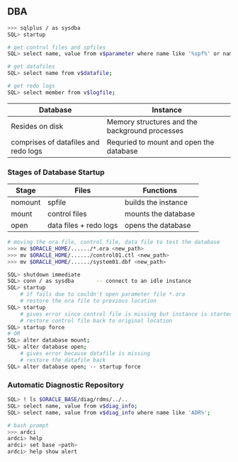 ## DBA 

```bash
>>> sqlplus / as sysdba
SQL> startup 

# get control files and spfiles
SQL> select name, value from v$parameter where name like '%spf%' or name like 'co%es';

# get datafiles
SQL> select name from v$datafile;

# get redo logs
SQL> select member from v$logfile;

```

|Database| Instance |
|--------|----------|
|Resides on disk | Memory structures and the background processes |
| comprises of datafiles and redo logs | Requried to mount and open the database |

### Stages of Database Startup 
|Stage | Files | Functions |
|------|-------|-----------|
|nomount| spfile | builds the instance |
| mount | control files | mounts the database |
|open | data files + redo logs | opens the database |

```bash
# moving the ora file, control file, data file to test the database
>>> mv $ORACLE_HOME/....../*.ora <new_path>
>>> mv $ORACLE_HOME/....../control01.ctl <new_path>
>>> mv $ORACLE_HOME/....../system01.dbf <new_path>

SQL> shutdown immediate
SQL> conn / as sysdba       -- connect to an idle instance
SQL> startup
    # if fails due to couldn't open parameter file *.ora
    # restore the ora file to previous location
SQL> startup
    # gives error since control file is missing but instance is started
    # restore control file back to original location
SQL> startup force
# OR
SQL> alter database mount;
SQL> alter database open;
    # gives error because datafile is missing
    # restore the datafile back
SQL> alter database open; -- startup force
```

### Automatic Diagnostic Repository
```bash
SQL> ! ls $ORACLE_BASE/diag/rdms/../..
SQL> select name, value from v$diag_info;
SQL> select name, value from v$diag_info where name like 'ADR%';

# bash prompt
>>> ardci
ardci> help
ardci> set base <path>
ardci> help show alert

```

